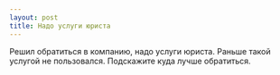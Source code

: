 ```yaml
---
layout: post 
title: Надо услуги юриста 
--- 
```

Решил обратиться в компанию, надо услуги юриста. Раньше такой услугой не пользовался. Подскажите куда лучше обратиться.